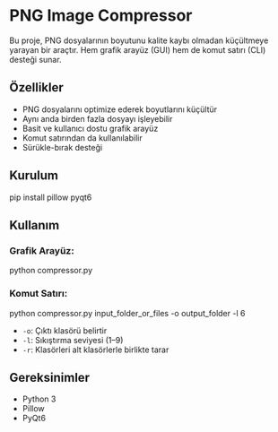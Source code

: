 # PNG Image Compressor

Bu proje, PNG dosyalarının boyutunu kalite kaybı olmadan küçültmeye yarayan bir araçtır. Hem grafik arayüz (GUI) hem de komut satırı (CLI) desteği sunar.

## Özellikler
- PNG dosyalarını optimize ederek boyutlarını küçültür  
- Aynı anda birden fazla dosyayı işleyebilir  
- Basit ve kullanıcı dostu grafik arayüz  
- Komut satırından da kullanılabilir  
- Sürükle-bırak desteği

## Kurulum

pip install pillow pyqt6


## Kullanım

### Grafik Arayüz:

python compressor.py


### Komut Satırı:

python compressor.py input_folder_or_files -o output_folder -l 6


- `-o`: Çıktı klasörü belirtir  
- `-l`: Sıkıştırma seviyesi (1–9)  
- `-r`: Klasörleri alt klasörlerle birlikte tarar

## Gereksinimler
- Python 3
- Pillow
- PyQt6

